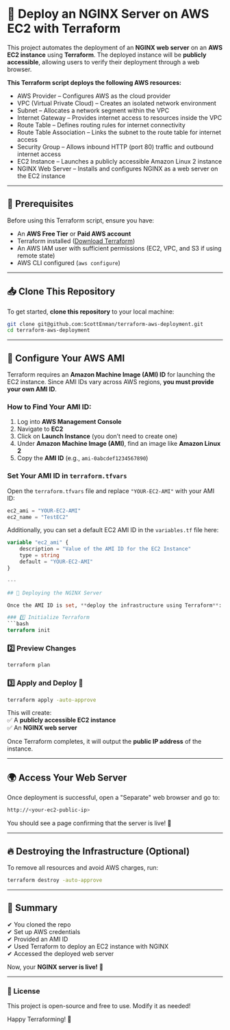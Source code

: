 # 🚀 Deploy an NGINX Server on AWS EC2 with Terraform  

This project automates the deployment of an **NGINX web server** on an **AWS EC2 instance** using **Terraform**. The deployed instance will be **publicly accessible**, allowing users to verify their deployment through a web browser.

**This Terraform script deploys the following AWS resources:**

- AWS Provider – Configures AWS as the cloud provider
- VPC (Virtual Private Cloud) – Creates an isolated network environment
- Subnet – Allocates a network segment within the VPC
- Internet Gateway – Provides internet access to resources inside the VPC
- Route Table – Defines routing rules for internet connectivity
- Route Table Association – Links the subnet to the route table for internet access
- Security Group – Allows inbound HTTP (port 80) traffic and outbound internet access
- EC2 Instance – Launches a publicly accessible Amazon Linux 2 instance
- NGINX Web Server – Installs and configures NGINX as a web server on the EC2 instance

---

## 📌 Prerequisites  

Before using this Terraform script, ensure you have:  

- An **AWS Free Tier** or **Paid AWS account**  
- Terraform installed ([Download Terraform](https://developer.hashicorp.com/terraform/downloads))  
- An AWS IAM user with sufficient permissions (EC2, VPC, and S3 if using remote state)  
- AWS CLI configured (`aws configure`)  

---

## 📥 Clone This Repository  

To get started, **clone this repository** to your local machine:  

```bash
git clone git@github.com:ScottEnman/terraform-aws-deployment.git
cd terraform-aws-deployment
```

---

## 🔧 Configure Your AWS AMI  

Terraform requires an **Amazon Machine Image (AMI) ID** for launching the EC2 instance. Since AMI IDs vary across AWS regions, **you must provide your own AMI ID**.  

### How to Find Your AMI ID:  

1. Log into **AWS Management Console**  
2. Navigate to **EC2**  
3. Click on **Launch Instance** (you don’t need to create one)  
4. Under **Amazon Machine Image (AMI)**, find an image like **Amazon Linux 2**  
5. Copy the **AMI ID** (e.g., `ami-0abcdef1234567890`)  

### Set Your AMI ID in `terraform.tfvars`  

Open the `terraform.tfvars` file and replace `"YOUR-EC2-AMI"` with your AMI ID:  

```terraform
ec2_ami = "YOUR-EC2-AMI"
ec2_name = "TestEC2"
```

Additionally, you can set a default EC2 AMI ID in the `variables.tf` file here:

```terraform
variable "ec2_ami" {
    description = "Value of the AMI ID for the EC2 Instance"
    type = string
    default = "YOUR-EC2-AMI"
}

---

## 🚀 Deploying the NGINX Server  

Once the AMI ID is set, **deploy the infrastructure using Terraform**:  

### 1️⃣ Initialize Terraform  
```bash
terraform init
```

### 2️⃣ Preview Changes  
```bash
terraform plan
```

### 3️⃣ Apply and Deploy 🚀  
```bash
terraform apply -auto-approve
```

This will create:  
✅ A **publicly accessible EC2 instance**  
✅ An **NGINX web server**  

Once Terraform completes, it will output the **public IP address** of the instance.  

---

## 🌍 Access Your Web Server  

Once deployment is successful, open a "Separate" web browser and go to:  

```bash
http://<your-ec2-public-ip>
```

You should see a page confirming that the server is live! 🎉  

---

## 🔥 Destroying the Infrastructure (Optional)  

To remove all resources and avoid AWS charges, run:  

```bash
terraform destroy -auto-approve
```

---

## 🎯 Summary  

✔ You cloned the repo  
✔ Set up AWS credentials  
✔ Provided an AMI ID  
✔ Used Terraform to deploy an EC2 instance with NGINX  
✔ Accessed the deployed web server  

Now, your **NGINX server is live!** 🚀  

---

### 📜 License  

This project is open-source and free to use. Modify it as needed!  

Happy Terraforming! 🎉
